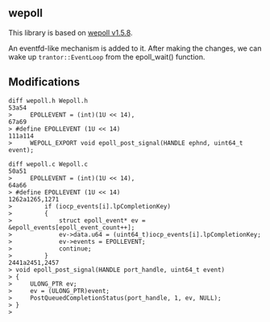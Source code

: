 ## wepoll

This library is based on [wepoll v1.5.8](https://github.com/piscisaureus/wepoll/commit/0598a791bf9cbbf480793d778930fc635b044980).

An eventfd-like mechanism is added to it. After making the changes, we can wake up `trantor::EventLoop` from the epoll_wait() function.

## Modifications

```shell
diff wepoll.h Wepoll.h
53a54
>     EPOLLEVENT = (int)(1U << 14),
67a69
> #define EPOLLEVENT (1U << 14)
111a114
>     WEPOLL_EXPORT void epoll_post_signal(HANDLE ephnd, uint64_t event);
```

```shell
diff wepoll.c Wepoll.c
50a51
>     EPOLLEVENT = (int)(1U << 14),
64a66
> #define EPOLLEVENT (1U << 14)
1262a1265,1271
>         if (iocp_events[i].lpCompletionKey)
>         {
>             struct epoll_event* ev = &epoll_events[epoll_event_count++];
>             ev->data.u64 = (uint64_t)iocp_events[i].lpCompletionKey;
>             ev->events = EPOLLEVENT;
>             continue;
>         }
2441a2451,2457
> void epoll_post_signal(HANDLE port_handle, uint64_t event)
> {
>     ULONG_PTR ev;
>     ev = (ULONG_PTR)event;
>     PostQueuedCompletionStatus(port_handle, 1, ev, NULL);
> }
> 
```

